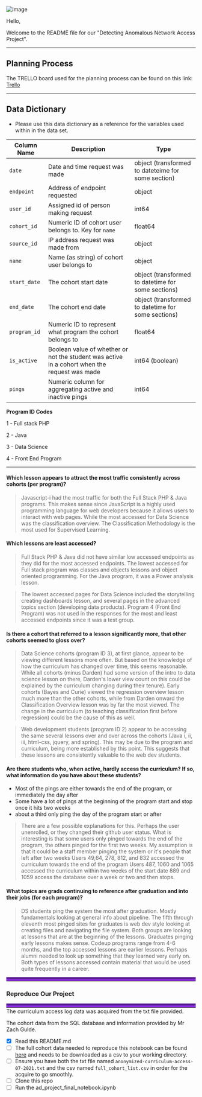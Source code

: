 ![image](https://user-images.githubusercontent.com/80718680/126676948-7fc31166-47a0-4153-98b1-2877955ac0e1.png)



Hello,

Welcome to the README file for our "Detecting Anomalous Network Access Project".


_________________

## Planning Process

The TRELLO board used for the planning process can be found on this link: [Trello](https://trello.com/b/LA6GxLOI/anomaly-detection)

_________________


## Data Dictionary
-  Please use this data dictionary as a reference for the variables used within in the data set.


| Column Name  | Description                                                                                  | Type                                               |
|--------------|----------------------------------------------------------------------------------------------|----------------------------------------------------|
| `date`       | Date and time request was made                                                               | object (transformed to dateteime for some section) |
| `endpoint`   | Address of endpoint requested                                                                | object                                             |
| `user_id`    | Assigned id of person making request                                                         | int64                                              |
| `cohort_id`  | Numeric ID of cohort user belongs to. Key for `name`                                         | float64                                            |
| `source_id`  | IP address request was made from                                                             | object                                             |
| `name`       | Name (as string) of cohort user belongs to                                                   | object                                             |
| `start_date` | The cohort start date                                                                        | object (transformed to datetime for some sections) |
| `end_date`   | The cohort end date                                                                          | object (transformed to datetime for some sections) |
| `program_id` | Numeric ID to represent what program the cohort belongs to                                   | float64                                            |
| `is_active`  | Boolean value of whether or not the student was active in a cohort when the request was made | int64 (boolean)                                    |
| `pings`      | Numeric column for aggregating active and inactive pings                                     | int64                                              |

**Program ID Codes** 

1 - Full stack PHP

2 - Java

3 - Data Science

4 - Front End Program

---- 
#### Which lesson appears to attract the most traffic consistently across cohorts (per program)?

> Javascript-i had the most traffic for both the Full Stack PHP & Java programs. This makes sense since JavaScript is a highly used programming language for web developers because it allows users to interact with web pages.  While the most accessed for Data Science was the classification overview.  The Classification Methodology is the most used for Supervised Learning.

#### Which lessons are least accessed?

> Full Stack PHP & Java did not  have similar low accessed endpoints as they did for the most accessed endpoints. The lowest accessed for Full stack program was classes and objects lessons and object oriented programming. For the Java program, it was a Power analysis lesson. 

> The lowest accessed pages for Data Science included the storytelling creating dashboards lesson, and several pages in the advanced topics section (developing data products). 
Program 4 (Front End Program) was not used in the responses for the most and least accessed endpoints since it was a test group.

#### Is there a cohort that referred to a lesson significantly more, that other cohorts seemed to gloss over?

> Data Science cohorts (program ID 3), at first glance, appear to be viewing different lessons more often. But based on the knowledge of how the curriculum has changed over time, this seems reasonable. While all cohorts (minus Darden) had some version of the intro to data science lesson on there, Darden's lower view count on this could be explained by the curriculum changing during their tenure). Early cohorts (Bayes and Curie) viewed the regression overview lesson much more than the other cohorts, while from Darden onward the Classification Overview lesson was by far the most viewed. The change in the curriculum (to teaching classification first before regression) could be the cause of this as well. 

> Web development students (program ID 2) appear to be accessing the same several lessons over and over across the cohorts (Java i, ii, iii, html-css, jquery, and spring). This may be due to the program and curriculum, being more established by this point. This suggests that these lessons are consistently valuable to the web dev students.

#### Are there students who, when active, hardly access the curriculum? If so, what information do you have about these students?
- Most of the pings are either towards the end of the program, or immediately the day after
- Some have a lot of pings at the beginning of the program start and stop once it hits two weeks
- about a third only ping the day of the program start or after

>There are a few possible explanations for this.  Perhaps the user unenrolled, or they changed their github user status. What is interesting is that some users only pinged towards the end of the program, the others pinged for the first two weeks. My assumption is that it could be a staff member pinging the system or it's people that left after two weeks
>Users 49,64, 278, 812, and 832 accessed the curriculum towards the end of the program
>Users 487, 1060 and 1065 accessed the curriculum within two weeks of the start date
>889 and 1059 access the database over a week or two and then stops.

#### What topics are grads continuing to reference after graduation and into their jobs (for each program)?
>DS students ping the system the most after graduation. Mostly fundamentals looking at general info about pipeline. 
>The fifth through eleventh most pinged sites for graduates is web dev style looking at creating files and navigating the file system. 
> Both groups are looking at lessons that are at the beginning of the lessons. 
> Graduates pinging early lessons makes sense. Codeup programs range from 4-6 months, and the top accessed lessons are earlier lessons. Perhaps alumni needed to look up something that they learned very early on. 
> Both types of lessons accessed contain material that would be used quite frequently in a career.


<hr style="border-top: 10px groove blueviolet; margin-top: 1px; margin-bottom: 1px"></hr>

### Reproduce Our Project

<hr style="border-top: 10px groove blueviolet; margin-top: 1px; margin-bottom: 1px"></hr>The curriculum access log data was acquired from the txt file provided. 

The cohort data from the SQL database and information provided by Mr Zach Gulde. 

- [X] Read this README.md
- [ ] The full cohort data needed to reproduce this notebook can be found [here](https://docs.google.com/spreadsheets/d/11g_qJf7VD989pvzOZIYkVZZc7xip4L5Cysifx_V6dIk/edit?usp=sharing) and needs to be downloaded as a csv to your working directory. 
- [ ] Ensure you have both the txt file named `anonymized-curriculum-access-07-2021.txt` and the csv named `full_cohort_list.csv` in order for the acquire to go smoothly.
- [ ] Clone this repo
- [ ] Run the ad_project_final_notebook.ipynb
